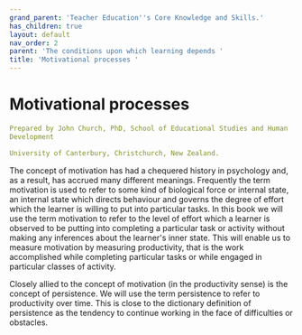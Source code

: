 ```yaml
---
grand_parent: 'Teacher Education''s Core Knowledge and Skills.'
has_children: true
layout: default
nav_order: 2
parent: 'The conditions upon which learning depends '
title: 'Motivational processes '
---
```

# Motivational processes


```yaml
Prepared by John Church, PhD, School of Educational Studies and Human
Development

University of Canterbury, Christchurch, New Zealand.
```


The concept of motivation has had a chequered history in psychology and,
as a result, has accrued many different meanings. Frequently the term
motivation is used to refer to some kind of biological force or internal
state, an internal state which directs behaviour and governs the degree
of effort which the learner is willing to put into particular tasks. In
this book we will use the term motivation to refer to the level of
effort which a learner is observed to be putting into completing a
particular task or activity without making any inferences about the
learner's inner state. This will enable us to measure motivation by
measuring productivity, that is the work accomplished while completing
particular tasks or while engaged in particular classes of activity.

Closely allied to the concept of motivation (in the productivity sense)
is the concept of persistence. We will use the term persistence to refer
to productivity over time. This is close to the dictionary definition of
persistence as the tendency to continue working in the face of
difficulties or obstacles.
